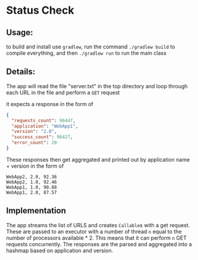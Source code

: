 # Status Check

## Usage:
to build and install use `gradlew`, run the command `./gradlew build` to compile everything, and then `./gradlew run` to run the main class

## Details:
The app will read the file "server.txt" in the top directory and loop through each URL in the file and perform a `GET` request

it expects a response in the form of
```json
{
  "requests_count": 96447, 
  "application": "WebApp1", 
  "version": "2.0", 
  "success_count": 96427, 
  "error_count": 20
}
```
These responses then get aggregated and printed out by application name +  version in the form of 
```text
WebApp2, 2.0, 92.36
WebApp2, 1.0, 92.46
WebApp1, 1.0, 90.88
WebApp1, 2.0, 87.57
```

## Implementation
The app streams the list of URLS and creates `Callable`s with a get request. 
These are passed to an executor with a number of thread `n` equal to the number of processors available * 2. 
This means that it can perform `n` GET requests concurrently. The responses are the parsed and aggregated into a hashmap based on application and version.
